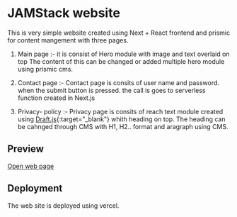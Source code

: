 # JAMStack website

This is very simple website created using Next + React frontend and prismic for content
 mangement with three pages.
1. Main page :- it is consist of Hero module with image and text overlaid on top
  The content of this can be changed or added multiple hero module using prismic cms.

2. Contact page :- Contact page is consits of user name and password. when the submit
  button is pressed. the call is goes to serverless function created in Next.js

3. Privacy- policy :- Privacy page is consits of reach text module created using [Draft.js](https://draftjs.org/){:target="_blank"} whith heading on top.
The heading can be cahnged through CMS with H1, H2.. format and aragraph using CMS.
## Preview

[Open web page](https://jamstack-frontend-green.vercel.app)

## Deployment
The web site is deployed using vercel.

